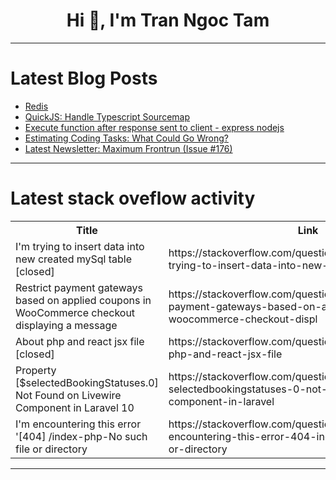 <h1 align="center">Hi 👋, I'm Tran Ngoc Tam</h1>

---

# Latest Blog Posts 
<!-- BLOG-POST-LIST:START -->
- [Redis](https://dev.to/ezekiel_77/redis-3njh)
- [QuickJS: Handle Typescript Sourcemap](https://dev.to/yne/quickjs-handle-typescript-sourcemap-3b00)
- [Execute function after response sent to client - express nodejs](https://dev.to/amanp30/execute-function-after-response-sent-to-client-express-nodejs-3f33)
- [Estimating Coding Tasks: What Could Go Wrong?](https://dev.to/ninadmhatre/estimating-coding-tasks-what-could-go-wrong-1hhh)
- [Latest Newsletter: Maximum Frontrun &lpar;Issue #176&rpar;](https://dev.to/mjgs/latest-newsletter-maximum-frontrun-issue-176-5ajo)
<!-- BLOG-POST-LIST:END -->

---

# Latest stack oveflow activity
<table>
  <tr><th>Title</th><th>Link</th></tr>
  <!-- STACKOVERFLOW:START --><tr><td>I&#39;m trying to insert data into new created mySql table [closed]</td><td>https://stackoverflow.com/questions/78855629/im-trying-to-insert-data-into-new-created-mysql-table</td></tr><tr><td>Restrict payment gateways based on applied coupons in WooCommerce checkout displaying a message</td><td>https://stackoverflow.com/questions/78855603/restrict-payment-gateways-based-on-applied-coupons-in-woocommerce-checkout-displ</td></tr><tr><td>About php and react jsx file [closed]</td><td>https://stackoverflow.com/questions/78855476/about-php-and-react-jsx-file</td></tr><tr><td>Property [$selectedBookingStatuses.0] Not Found on Livewire Component in Laravel 10</td><td>https://stackoverflow.com/questions/78855475/property-selectedbookingstatuses-0-not-found-on-livewire-component-in-laravel</td></tr><tr><td>I&#39;m encountering this error &#39;[404] /index-php-No such file or directory</td><td>https://stackoverflow.com/questions/78855291/im-encountering-this-error-404-index-php-no-such-file-or-directory</td></tr><!-- STACKOVERFLOW:END -->
</table>

---


